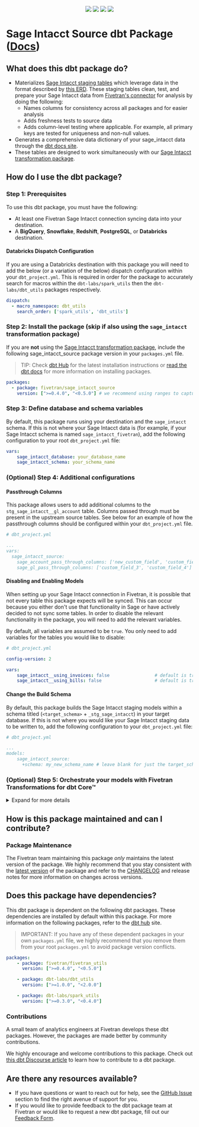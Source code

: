 <p align="center">
    <a alt="License"
        href="https://github.com/fivetran/dbt_sage_intacct_source/blob/main/LICENSE">
        <img src="https://img.shields.io/badge/License-Apache%202.0-blue.svg" /></a>
    <a alt="dbt-core">
        <img src="https://img.shields.io/badge/dbt_Core™_version->=1.3.0_,<2.0.0-orange.svg" /></a>
    <a alt="Maintained?">
        <img src="https://img.shields.io/badge/Maintained%3F-yes-green.svg" /></a>
    <a alt="PRs">
        <img src="https://img.shields.io/badge/Contributions-welcome-blueviolet" /></a>
</p>

# Sage Intacct Source dbt Package ([Docs](https://fivetran.github.io/dbt_sage_intacct_source/))

## What does this dbt package do?
- Materializes [Sage Intacct staging tables](https://fivetran.github.io/dbt_sage_intacct_source/#!/overview/sage_intacct_source/models/?g_v=1&g_e=seeds) which leverage data in the format described by [this ERD](https://fivetran.com/docs/applications/sage-intacct#schemainformation). These staging tables clean, test, and prepare your Sage Intacct data from [Fivetran's connector](https://fivetran.com/docs/applications/sage-intacct) for analysis by doing the following:
  - Names columns for consistency across all packages and for easier analysis
  - Adds freshness tests to source data
  - Adds column-level testing where applicable. For example, all primary keys are tested for uniqueness and non-null values.
- Generates a comprehensive data dictionary of your sage_intacct data through the [dbt docs site](https://fivetran.github.io/dbt_sage_intacct_source/).
- These tables are designed to work simultaneously with our [Sage Intacct transformation package](https://github.com/fivetran/dbt_sage_intacct).
## How do I use the dbt package?
### Step 1: Prerequisites
To use this dbt package, you must have the following:
- At least one Fivetran Sage Intacct connection syncing data into your destination.
- A **BigQuery**, **Snowflake**, **Redshift**, **PostgreSQL**, or **Databricks** destination.

#### Databricks Dispatch Configuration
If you are using a Databricks destination with this package you will need to add the below (or a variation of the below) dispatch configuration within your `dbt_project.yml`. This is required in order for the package to accurately search for macros within the `dbt-labs/spark_utils` then the `dbt-labs/dbt_utils` packages respectively.
```yml
dispatch:
  - macro_namespace: dbt_utils
    search_order: ['spark_utils', 'dbt_utils']
```

### Step 2: Install the package (skip if also using the `sage_intacct` transformation package)
If you are **not** using the [Sage Intacct transformation package](https://github.com/fivetran/dbt_sage_intacct), include the following sage_intacct_source package version in your `packages.yml` file.
> TIP: Check [dbt Hub](https://hub.getdbt.com/) for the latest installation instructions or [read the dbt docs](https://docs.getdbt.com/docs/package-management) for more information on installing packages.
```yaml
packages:
  - package: fivetran/sage_intacct_source
    version: [">=0.4.0", "<0.5.0"] # we recommend using ranges to capture non-breaking changes automatically
```
### Step 3: Define database and schema variables
By default, this package runs using your destination and the `sage_intacct` schema. If this is not where your Sage Intacct data is (for example, if your Sage Intacct schema is named `sage_intacct_fivetran`), add the following configuration to your root `dbt_project.yml` file:

```yml
vars:
    sage_intacct_database: your_database_name
    sage_intacct_schema: your_schema_name 
```
### (Optional) Step 4: Additional configurations

#### Passthrough Columns
This package allows users to add additional columns to the `stg_sage_intacct__gl_account` table.
Columns passed through must be present in the upstream source tables. See below for an example of how the passthrough columns should be configured within your `dbt_project.yml` file.

```yml
# dbt_project.yml

...
vars:
  sage_intacct_source:
    sage_account_pass_through_columns: ['new_custom_field', 'custom_field_2']
    sage_gl_pass_through_columns: ['custom_field_3', 'custom_field_4']
```

#### Disabling and Enabling Models

When setting up your Sage Intacct connection in Fivetran, it is possible that not every table this package expects will be synced. This can occur because you either don't use that functionality in Sage or have actively decided to not sync some tables. In order to disable the relevant functionality in the package, you will need to add the relevant variables.

By default, all variables are assumed to be `true`. You only need to add variables for the tables you would like to disable:

```yml
# dbt_project.yml

config-version: 2

vars:
    sage_intacct__using_invoices: false                 # default is true
    sage_intacct__using_bills: false                    # default is true
```


#### Change the Build Schema
By default, this package builds the Sage Intacct staging models within a schema titled (`<target_schema>` + `_stg_sage_intacct`) in your target database. If this is not where you would like your Sage Intacct staging data to be written to, add the following configuration to your `dbt_project.yml` file:

```yml
# dbt_project.yml

...
models:
    sage_intacct_source:
      +schema: my_new_schema_name # leave blank for just the target_schema
```

### (Optional) Step 5: Orchestrate your models with Fivetran Transformations for dbt Core™
<details><summary>Expand for more details</summary>

Fivetran offers the ability for you to orchestrate your dbt project through [Fivetran Transformations for dbt Core™](https://fivetran.com/docs/transformations/dbt). Learn how to set up your project for orchestration through Fivetran in our [Transformations for dbt Core™ setup guides](https://fivetran.com/docs/transformations/dbt#setupguide).
    
#### Change the source table references
If an individual source table has a different name than the package expects, add the table name as it appears in your destination to the respective variable:
> IMPORTANT: See this project's [`dbt_project.yml`](https://github.com/fivetran/dbt_sage_intacct_source/blob/main/dbt_project.yml) variable declarations to see the expected names.
    
```yml
vars:
    sage_intacct_<default_source_table_name>_identifier: your_table_name
```

</details>

## How is this package maintained and can I contribute?
### Package Maintenance
The Fivetran team maintaining this package _only_ maintains the latest version of the package. We highly recommend that you stay consistent with the [latest version](https://hub.getdbt.com/fivetran/sage_intacct_source/latest/) of the package and refer to the [CHANGELOG](https://github.com/fivetran/dbt_sage_intacct_source/blob/main/CHANGELOG.md) and release notes for more information on changes across versions.

## Does this package have dependencies?
This dbt package is dependent on the following dbt packages. These dependencies are installed by default within this package. For more information on the following packages, refer to the [dbt hub](https://hub.getdbt.com/) site.
> IMPORTANT: If you have any of these dependent packages in your own `packages.yml` file, we highly recommend that you remove them from your root `packages.yml` to avoid package version conflicts.
```yml
packages:
    - package: fivetran/fivetran_utils
      version: [">=0.4.0", "<0.5.0"]

    - package: dbt-labs/dbt_utils
      version: [">=1.0.0", "<2.0.0"]

    - package: dbt-labs/spark_utils
      version: [">=0.3.0", "<0.4.0"]
```

### Contributions
A small team of analytics engineers at Fivetran develops these dbt packages. However, the packages are made better by community contributions.

We highly encourage and welcome contributions to this package. Check out [this dbt Discourse article](https://discourse.getdbt.com/t/contributing-to-a-dbt-package/657) to learn how to contribute to a dbt package.

## Are there any resources available?
- If you have questions or want to reach out for help, see the [GitHub Issue](https://github.com/fivetran/dbt_sage_intacct_source/issues/new/choose) section to find the right avenue of support for you.
- If you would like to provide feedback to the dbt package team at Fivetran or would like to request a new dbt package, fill out our [Feedback Form](https://www.surveymonkey.com/r/DQ7K7WW).